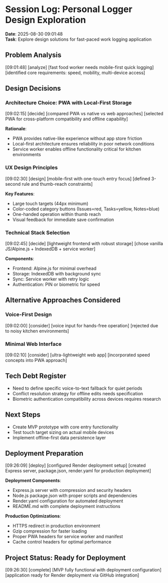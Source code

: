 # Session Log: Personal Logger Design Exploration
**Date**: 2025-08-30 09:01:48  
**Task**: Explore design solutions for fast-paced work logging application

## Problem Analysis
[09:01:48] [analyze] [fast food worker needs mobile-first quick logging] [identified core requirements: speed, mobility, multi-device access]

## Design Decisions

### Architecture Choice: PWA with Local-First Storage
[09:02:15] [decide] [compared PWA vs native vs web approaches] [selected PWA for cross-platform compatibility and offline capability]

**Rationale**: 
- PWA provides native-like experience without app store friction
- Local-first architecture ensures reliability in poor network conditions
- Service worker enables offline functionality critical for kitchen environments

### UX Design Principles
[09:02:30] [design] [mobile-first with one-touch entry focus] [defined 3-second rule and thumb-reach constraints]

**Key Features**:
- Large touch targets (44px minimum)
- Color-coded category buttons (Issues=red, Tasks=yellow, Notes=blue)
- One-handed operation within thumb reach
- Visual feedback for immediate save confirmation

### Technical Stack Selection
[09:02:45] [decide] [lightweight frontend with robust storage] [chose vanilla JS/Alpine.js + IndexedDB + service worker]

**Components**:
- Frontend: Alpine.js for minimal overhead
- Storage: IndexedDB with background sync
- Sync: Service worker with retry logic
- Authentication: PIN or biometric for speed

## Alternative Approaches Considered

### Voice-First Design
[09:02:00] [consider] [voice input for hands-free operation] [rejected due to noisy kitchen environments]

### Minimal Web Interface
[09:02:10] [consider] [ultra-lightweight web app] [incorporated speed concepts into PWA approach]

## Tech Debt Register
- Need to define specific voice-to-text fallback for quiet periods
- Conflict resolution strategy for offline edits needs specification
- Biometric authentication compatibility across devices requires research

## Next Steps
- Create MVP prototype with core entry functionality
- Test touch target sizing on actual mobile devices
- Implement offline-first data persistence layer

## Deployment Preparation
[09:26:09] [deploy] [configured Render deployment setup] [created Express server, package.json, render.yaml for production deployment]

**Deployment Components**:
- Express.js server with compression and security headers
- Node.js package.json with proper scripts and dependencies
- Render.yaml configuration for automated deployment
- README.md with complete deployment instructions

**Production Optimizations**:
- HTTPS redirect in production environment
- Gzip compression for faster loading
- Proper PWA headers for service worker and manifest
- Cache control headers for optimal performance

## Project Status: Ready for Deployment
[09:26:30] [complete] [MVP fully functional with deployment configuration] [application ready for Render deployment via GitHub integration]

